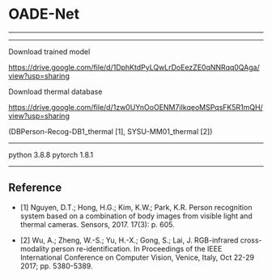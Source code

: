 # OADE-Net
-----------------------------------------------------------------------------------------------------------------------------
-----------------------------------------------------------------------------------------------------------------------------

Download trained model

https://drive.google.com/file/d/1DphKtdPyLQwLrDoEezZE0qNNRqq0QAga/view?usp=sharing

Download thermal database

https://drive.google.com/file/d/1zw0UYnOoOENM7jIkqeoMSPqsFK5R1mQH/view?usp=sharing

(DBPerson-Recog-DB1_thermal [1], SYSU-MM01_thermal [2])

-----------------------------------------------------------------------------------------------------------------------------

python 3.8.8 
pytorch 1.8.1

-----------------------------------------------------------------------------------------------------------------------------

## Reference


- [1] Nguyen, D.T.; Hong, H.G.; Kim, K.W.; Park, K.R. Person recognition system based on a combination of body images from visible light and thermal cameras. Sensors, 2017. 17(3): p. 605.

- [2] Wu, A.; Zheng, W.-S.; Yu, H.-X.; Gong, S.; Lai, J. RGB-infrared cross-modality person re-identification. In Proceedings of the IEEE International Conference on Computer Vision, Venice, Italy, Oct 22-29 2017; pp. 5380-5389.

